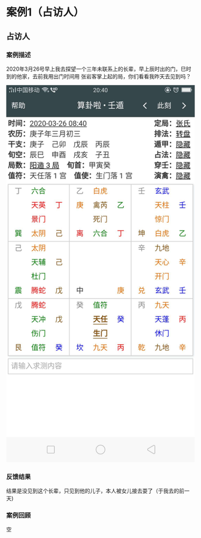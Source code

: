 案例1（占访人）
===================================================================================
## 占访人

### 案例描述
2020年3月26号早上我去探望一个三年未联系上的长辈，早上辰时出的门，巳时到的他家，去前我用出门时间用
张岩客掌上起的局，你们看看我昨天去见到吗？

![占访人](img/1.jpg)

### 反馈结果
结果是没见到这个长辈，只见到他的儿子，本人被女儿接去耍了（于我去的前一天)


### 案例回顾
空





